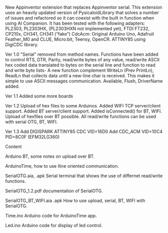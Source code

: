 New Appinventor extension that replaces Appinventor serial.
This extension uses an heavily updated version of PysicaloidLibrary that solves a number of issues and refactored so it can coexist with the built in function when using 
AI Companion.
It has been tested with the following adapters: PL2303, PL2303HX, (PL2303HXN not implemented yet), FTDI FT232, CP210x, CH341, CH341 (“fake”)
CdcAcm: Original Arduino Uno, Adafruit Feather_M0 and CLUE, Micro:bit, Teensy, OpenCR. ATTINY85 using DigiCDC library.

Ver 1.0
"Serial" removed from method names. Functions have been added to control RTS, DTR, Parity, read/write bytes of any value, read/write ASCII hex coded data translated to bytes on the serial line and function to read and write byte lists-
A new function complement WriteLn (Prev PrintLn), ReadLn that collects data until a new-line char is received. This makes it simple to use ASCII messages communication. 
Available, Flush, DriverName added.

Ver 1.1 
Added some more boards

Ver 1.2
Upload of hex files to some Arduinos.
Added WIFI TCP server/client support. 
Added BT server/client support. 
Added isConnected() for BT, WIFI. 
Upload of hexfiles over BT possible. 
All read/write functions can be used with serial OTG, BT, WIFI. 

Ver 1.3
Add DIGISPARK ATTINY85 CDC  VID=16D0
Add CDC_ACM VID=10C4 PID=8C0F (EFM32LG360)

Content

Arduino BT, some notes on upload over BT.

ArduinoTime, how to use lline oriented communication.

SerialOTG.aia, .apk  Serial terminal that shows the use of differnet read/write functions.

SerialOTG_1.2.pdf  documentation of SerialOTG.

SerialOTG_BT_WIFI.aia .apk  How to use upload, serial, BT, WIFI with SerialOTG.

Time.ino  Arduino code for ArduinoTime app.

Led.ino Arduino code for display of led control. 

